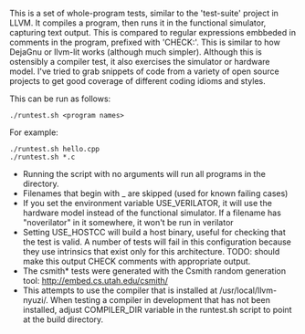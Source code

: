 This is a set of whole-program tests, similar to the 'test-suite' project in LLVM. 
It compiles a program, then runs it in the functional simulator, capturing text output. 
This is compared to regular expressions embbeded in comments in the program, prefixed with
'CHECK:'. This is similar to how DejaGnu or llvm-lit works (although much simpler). 
Although this is ostensibly a compiler test, it also exercises the simulator or 
hardware model. I've tried to grab snippets of code from a variety of open source 
projects to get good coverage of different coding idioms and styles.

This can be run as follows:

    ./runtest.sh <program names>

For example:

    ./runtest.sh hello.cpp
    ./runtest.sh *.c

* Running the script with no arguments will run all programs in the directory.
* Filenames that begin with _ are skipped (used for known failing cases)
* If you set the environment variable USE_VERILATOR, it will use the hardware model
instead of the functional simulator. If a filename has "noverilator" in it somewhere, 
it won't be run in verilator
* Setting USE_HOSTCC will build a host binary, useful for checking that the test
is valid. A number of tests will fail in this configuration because they 
use intrinsics that exist only for this architecture. TODO: should make this output
CHECK comments with appropriate output. 
* The csmith* tests were generated with the Csmith random generation tool: 
http://embed.cs.utah.edu/csmith/
* This attempts to use the compiler that is installed at /usr/local/llvm-nyuzi/. 
When testing a compiler in development that has not been installed, adjust 
COMPILER_DIR variable in the runtest.sh script to point at the build directory.




